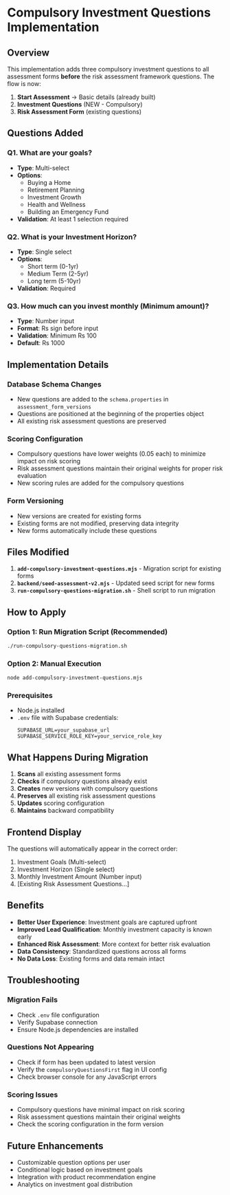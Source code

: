 # Compulsory Investment Questions Implementation

## Overview

This implementation adds three compulsory investment questions to all assessment forms **before** the risk assessment framework questions. The flow is now:

1. **Start Assessment** → Basic details (already built)
2. **Investment Questions** (NEW - Compulsory)
3. **Risk Assessment Form** (existing questions)

## Questions Added

### Q1. What are your goals?
- **Type**: Multi-select
- **Options**: 
  - Buying a Home
  - Retirement Planning
  - Investment Growth
  - Health and Wellness
  - Building an Emergency Fund
- **Validation**: At least 1 selection required

### Q2. What is your Investment Horizon?
- **Type**: Single select
- **Options**:
  - Short term (0-1yr)
  - Medium Term (2-5yr)
  - Long term (5-10yr)
- **Validation**: Required

### Q3. How much can you invest monthly (Minimum amount)?
- **Type**: Number input
- **Format**: Rs sign before input
- **Validation**: Minimum Rs 100
- **Default**: Rs 1000

## Implementation Details

### Database Schema Changes
- New questions are added to the `schema.properties` in `assessment_form_versions`
- Questions are positioned at the beginning of the properties object
- All existing risk assessment questions are preserved

### Scoring Configuration
- Compulsory questions have lower weights (0.05 each) to minimize impact on risk scoring
- Risk assessment questions maintain their original weights for proper risk evaluation
- New scoring rules are added for the compulsory questions

### Form Versioning
- New versions are created for existing forms
- Existing forms are not modified, preserving data integrity
- New forms automatically include these questions

## Files Modified

1. **`add-compulsory-investment-questions.mjs`** - Migration script for existing forms
2. **`backend/seed-assessment-v2.mjs`** - Updated seed script for new forms
3. **`run-compulsory-questions-migration.sh`** - Shell script to run migration

## How to Apply

### Option 1: Run Migration Script (Recommended)
```bash
./run-compulsory-questions-migration.sh
```

### Option 2: Manual Execution
```bash
node add-compulsory-investment-questions.mjs
```

### Prerequisites
- Node.js installed
- `.env` file with Supabase credentials:
  ```
  SUPABASE_URL=your_supabase_url
  SUPABASE_SERVICE_ROLE_KEY=your_service_role_key
  ```

## What Happens During Migration

1. **Scans** all existing assessment forms
2. **Checks** if compulsory questions already exist
3. **Creates** new versions with compulsory questions
4. **Preserves** all existing risk assessment questions
5. **Updates** scoring configuration
6. **Maintains** backward compatibility

## Frontend Display

The questions will automatically appear in the correct order:
1. Investment Goals (Multi-select)
2. Investment Horizon (Single select)  
3. Monthly Investment Amount (Number input)
4. [Existing Risk Assessment Questions...]

## Benefits

- **Better User Experience**: Investment goals are captured upfront
- **Improved Lead Qualification**: Monthly investment capacity is known early
- **Enhanced Risk Assessment**: More context for better risk evaluation
- **Data Consistency**: Standardized questions across all forms
- **No Data Loss**: Existing forms and data remain intact

## Troubleshooting

### Migration Fails
- Check `.env` file configuration
- Verify Supabase connection
- Ensure Node.js dependencies are installed

### Questions Not Appearing
- Check if form has been updated to latest version
- Verify the `compulsoryQuestionsFirst` flag in UI config
- Check browser console for any JavaScript errors

### Scoring Issues
- Compulsory questions have minimal impact on risk scoring
- Risk assessment questions maintain their original weights
- Check the scoring configuration in the form version

## Future Enhancements

- Customizable question options per user
- Conditional logic based on investment goals
- Integration with product recommendation engine
- Analytics on investment goal distribution
